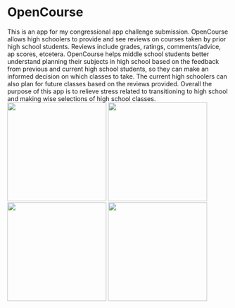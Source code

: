 # OpenCourse
This is an app for my congressional app challenge submission. OpenCourse allows high schoolers to provide and see reviews on courses taken by prior high school students. Reviews include grades, ratings, comments/advice, ap scores, etcetera. OpenCourse helps middle school students better understand planning their subjects in high school based on the feedback from previous and current high school students, so they can make an informed decision on which classes to take. The current high schoolers can also plan for future classes based on the reviews provided. Overall the purpose of this app is to relieve stress related to transitioning to high school and making wise selections of high school classes.
<br>
<img src='https://user-images.githubusercontent.com/82910597/215368194-0f2e9e47-6e38-4fd5-9cfb-1e20351237e3.PNG' width='225'>
<img src='https://user-images.githubusercontent.com/82910597/215368218-4e13a2c3-65b5-40e0-b51d-68c4a8109552.PNG' width='225'>
<img src='https://user-images.githubusercontent.com/82910597/215368209-1f0329c6-d5a8-41b4-9a1b-43c15ae41bbd.PNG' width='225'>
<img src='https://user-images.githubusercontent.com/82910597/215368168-e9aa09aa-6a46-4bf8-8b15-ed5d44d6f3d2.PNG' width='225'>
